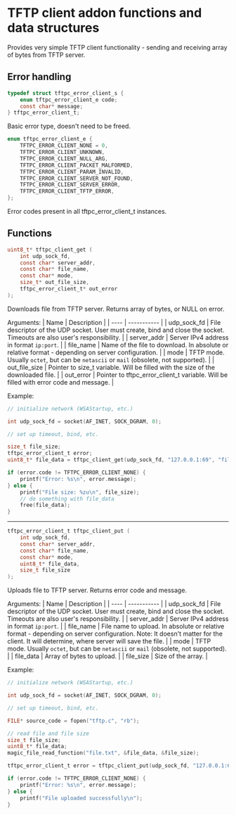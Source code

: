# TFTP client addon functions and data structures

Provides very simple TFTP client functionality - sending and receiving array of bytes from TFTP server.

Error handling
-----

```c
typedef struct tftpc_error_client_s {
    enum tftpc_error_client_e code;
    const char* message;
} tftpc_error_client_t;
```
Basic error type, doesn't need to be freed.

```c
enum tftpc_error_client_e {
    TFTPC_ERROR_CLIENT_NONE = 0,
    TFTPC_ERROR_CLIENT_UNKNOWN,
    TFTPC_ERROR_CLIENT_NULL_ARG,
    TFTPC_ERROR_CLIENT_PACKET_MALFORMED,
    TFTPC_ERROR_CLIENT_PARAM_INVALID,
    TFTPC_ERROR_CLIENT_SERVER_NOT_FOUND,
    TFTPC_ERROR_CLIENT_SERVER_ERROR,
    TFTPC_ERROR_CLIENT_TFTP_ERROR,
};
```
Error codes present in all tftpc_error_client_t instances.

Functions
-----

```c
uint8_t* tftpc_client_get (
    int udp_sock_fd,
    const char* server_addr,
    const char* file_name,
    const char* mode,
    size_t* out_file_size,
    tftpc_error_client_t* out_error
);
```
Downloads file from TFTP server. Returns array of bytes, or NULL on error.

Arguments:
| Name | Description |
| ---- | ----------- |
| udp_sock_fd | File descriptor of the UDP socket. User must create, bind and close the socket. Timeouts are also user's responsibility. |
| server_addr | Server IPv4 address in format `ip:port`. |
| file_name | Name of the file to download. In absolute or relative format - depending on server configuration. |
| mode | TFTP mode. Usually `octet`, but can be `netascii` or `mail` (obsolete, not supported). |
| out_file_size | Pointer to size_t variable. Will be filled with the size of the downloaded file. |
| out_error | Pointer to tftpc_error_client_t variable. Will be filled with error code and message. |

Example:
```c
// initialize network (WSAStartup, etc.)

int udp_sock_fd = socket(AF_INET, SOCK_DGRAM, 0);

// set up timeout, bind, etc.

size_t file_size;
tftpc_error_client_t error;
uint8_t* file_data = tftpc_client_get(udp_sock_fd, "127.0.0.1:69", "file.txt", "octet", &file_size, &error);

if (error.code != TFTPC_ERROR_CLIENT_NONE) {
    printf("Error: %s\n", error.message);
} else {
    printf("File size: %zu\n", file_size);
    // do something with file_data
    free(file_data);
}
```

-----

```c
tftpc_error_client_t tftpc_client_put (
    int udp_sock_fd,
    const char* server_addr,
    const char* file_name,
    const char* mode,
    uint8_t* file_data,
    size_t file_size
);
```

Uploads file to TFTP server. Returns error code and message.

Arguments:
| Name | Description |
| ---- | ----------- |
| udp_sock_fd | File descriptor of the UDP socket. User must create, bind and close the socket. Timeouts are also user's responsibility. |
| server_addr | Server IPv4 address in format `ip:port`. |
| file_name | File name to upload. In absolute or relative format - depending on server configuration. Note: It doesn't matter for the client. It will determine, where server will save the file. |
| mode | TFTP mode. Usually `octet`, but can be `netascii` or `mail` (obsolete, not supported). |
| file_data | Array of bytes to upload. |
| file_size | Size of the array. |

Example:
```c
// initialize network (WSAStartup, etc.)

int udp_sock_fd = socket(AF_INET, SOCK_DGRAM, 0);

// set up timeout, bind, etc.

FILE* source_code = fopen("tftp.c", "rb");

// read file and file size
size_t file_size;
uint8_t* file_data;
magic_file_read_function("file.txt", &file_data, &file_size);

tftpc_error_client_t error = tftpc_client_put(udp_sock_fd, "127.0.0.1:69", "file.txt", "octet", file_data, file_size);

if (error.code != TFTPC_ERROR_CLIENT_NONE) {
    printf("Error: %s\n", error.message);
} else {
    printf("File uploaded successfully\n");
}
```
